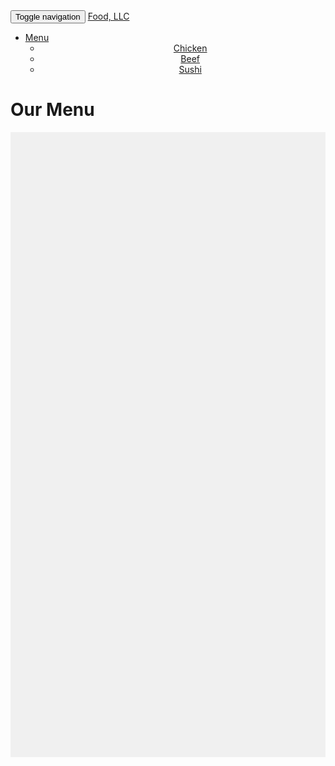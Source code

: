 <!DOCTYPE html>
<html lang="en">
<head>
  <meta charset="UTF-8">
  <meta name="viewport" content="width=device-width, initial-scale=1">
  <title>Food, LLC</title>
  <link rel="stylesheet" href="https://maxcdn.bootstrapcdn.com/bootstrap/3.3.7/css/bootstrap.min.css">
  <link rel="stylesheet" href="css/style.css">
  <style>
    .dropdown-menu {
      width: 100%;
      text-align: center;
    }
    .dropdown-menu > li > a {
      display: block;
      width: 100%;
    }
    .tall-section {
      height: 1000px;
      background-color: #f0f0f0;
    }
  </style>
</head>
<body>
  <nav class="navbar navbar-default">
    <div class="container-fluid">
      <div class="navbar-header">
        <button type="button" class="navbar-toggle collapsed" data-toggle="collapse" data-target="#navbar" aria-expanded="false">
          <span class="sr-only">Toggle navigation</span>
          <span class="icon-bar"></span>
          <span class="icon-bar"></span>
          <span class="icon-bar"></span>
        </button>
        <a class="navbar-brand" href="#">Food, LLC</a>
      </div>
      <div class="collapse navbar-collapse" id="navbar">
        <ul class="nav navbar-nav">
          <li class="dropdown visible-xs">
            <a href="#" class="dropdown-toggle" data-toggle="dropdown" role="button" aria-haspopup="true" aria-expanded="false">Menu <span class="caret"></span></a>
            <ul class="dropdown-menu">
              <li><a href="#">Chicken</a></li>
              <li><a href="#">Beef</a></li>
              <li><a href="#">Sushi</a></li>
            </ul>
          </li>
        </ul>
      </div>
    </div>
  </nav>
  <div class="container">
    <h1 class="text-center">Our Menu</h1>
    <div class="row">
      <div class="col-xs-12">
        <div class="tall-section"></div>
      </div>
    </div>
  </div>
  <script src="https://ajax.googleapis.com/ajax/libs/jquery/1.12.4/jquery.min.js"></script>
  <script src="https://maxcdn.bootstrapcdn.com/bootstrap/3.3.7/js/bootstrap.min.js"></script>
</body>
</html>
